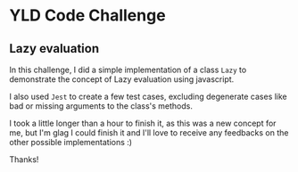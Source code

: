 # YLD Code Challenge

## Lazy evaluation

In this challenge, I did a simple implementation of a class `Lazy` to demonstrate the concept of Lazy evaluation using javascript.

I also used `Jest` to create a few test cases, excluding degenerate cases like bad or missing arguments to the class's methods.

I took a little longer than a hour to finish it, as this was a new concept for me, but I'm glag I could finish it and I'll love to receive any feedbacks on the other possible implementations :)

Thanks!
